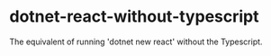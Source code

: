 # dotnet-react-without-typescript
The equivalent of running 'dotnet new react' without the Typescript.  
